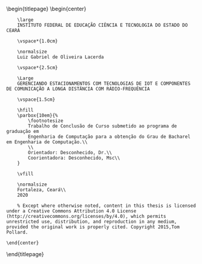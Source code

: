 <!-- 
This is the Latex-heavy title page. 
People outside UCL may want to remove the header logo 
and add the centred logo
-->

\begin{titlepage}
    \begin{center}

        \large
        INSTITUTO FEDERAL DE EDUCAÇÃO CIÊNCIA E TECNOLOGIA DO ESTADO DO CEARÁ

        \vspace*{1.0cm}

        \normalsize
        Luiz Gabriel de Oliveira Lacerda
        
        \vspace*{2.5cm}
        
        \Large
        GERENCIANDO ESTACIONAMENTOS COM TECNOLOGIAS DE IOT E COMPONENTES DE COMUNICAÇÃO A LONGA DISTÂNCIA COM RÁDIO-FREQUÊNCIA
        
        \vspace{1.5cm}
        
        \hfill
        \parbox{10em}{%
            \footnotesize
            Trabalho de Conclusão de Curso submetido ao programa de graduação em
            Engenharia de Computação para a obtenção do Grau de Bacharel em Engenharia de Computação.\\
            \\
            Orientador: Desconhecido, Dr.\\
            Coorientadora: Desconhecido, Msc\\
        }
        
        \vfill

        \normalsize
        Fortaleza, Ceará\\
        2020

        % Except where otherwise noted, content in this thesis is licensed under a Creative Commons Attribution 4.0 License (http://creativecommons.org/licenses/by/4.0), which permits unrestricted use, distribution, and reproduction in any medium, provided the original work is properly cited. Copyright 2015,Tom Pollard.

    \end{center}
\end{titlepage}
